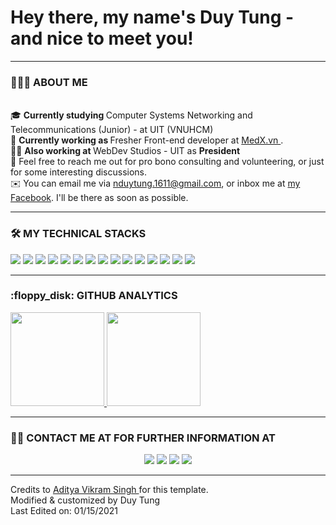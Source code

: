 <h1>Hey there, my name's Duy Tung - and nice to meet you!</h1>

<hr />
<h3>👨🏻‍💻 ABOUT ME</h3>
<br />
🎓 <b>Currently studying </b> Computer Systems Networking and Telecommunications
(Junior) - at UIT (VNUHCM) <br />
🌱 <b> Currently working as </b> Fresher Front-end developer at
<a href="https://www.medx.vn/"> MedX.vn </a>. <br />
🤝🏻 <b> Also working at </b> WebDev Studios - UIT as <b> President </b> <br />
💬 Feel free to reach me out for pro bono consulting and volunteering, or just
for some interesting discussions. <br />
✉️ You can email me via
<a href="mailto:nduytung.1611@gmail.com">nduytung.1611@gmail.com</a>, or inbox
me at <a href="https://facebook.com/Rye1611/"> my Facebook</a>. I'll be there as
soon as possible.

<hr />
<h3>🛠 MY TECHNICAL STACKS</h3>

<img
  src="https://img.shields.io/badge/HTML-239120?style=for-the-badge&logo=html5&logoColor=white"
/>
<img
  src="https://img.shields.io/badge/CSS-239120?&style=for-the-badge&logo=css3&logoColor=white"
/>
<img
  src="https://img.shields.io/badge/JavaScript-F7DF1E?style=for-the-badge&logo=javascript&logoColor=black"
/>
<img
  src="https://img.shields.io/badge/React-20232A?style=for-the-badge&logo=react&logoColor=61DAFB"
/>
<img
  src="https://img.shields.io/badge/Bootstrap-563D7C?style=for-the-badge&logo=bootstrap&logoColor=white"
/>
<img
  src="https://img.shields.io/badge/Tailwind_CSS-38B2AC?style=for-the-badge&logo=tailwind-css&logoColor=white"
/>
<img
  src="https://img.shields.io/badge/TypeScript-007ACC?style=for-the-badge&logo=typescript&logoColor=white"
/>
<img
  src="https://img.shields.io/badge/Node.js-43853D?style=for-the-badge&logo=node.js&logoColor=white"
/>
<img src="https://img.shields.io/badge/Express.js-404D59?style=for-the-badge" />
<img
  src="https://img.shields.io/badge/MongoDB-4EA94B?style=for-the-badge&logo=mongodb&logoColor=white"
/>
<img
  src="https://img.shields.io/badge/React_Native-20232A?style=for-the-badge&logo=react&logoColor=61DAFB"
/>
<img
  src="https://img.shields.io/badge/Heroku-430098?style=for-the-badge&logo=heroku&logoColor=white"
/>
<img
  src="https://img.shields.io/badge/Redux-593D88?style=for-the-badge&logo=redux&logoColor=white"
/>
<img
  src="https://img.shields.io/badge/C-00599C?style=for-the-badge&logo=c&logoColor=white"
/>
<img
  src="https://img.shields.io/badge/C%2B%2B-00599C?style=for-the-badge&logo=c%2B%2B&logoColor=white"
/>

<hr />
<h3>:floppy_disk: GITHUB ANALYTICS</h3>

<p align="left">
  <a href="https://github.com/nduytung">
    <img
      height="150em"
      src="https://github-readme-stats-eight-theta.vercel.app/api?username=nduytung&show_icons=true&theme=material-palenight&include_all_commits=true&count_private=true"
    />
    <img
      height="150em"
      src="https://github-readme-stats-eight-theta.vercel.app/api/top-langs/?username=nduytung&layout=compact&langs_count=8&theme=material-palenight"
    />
  </a>
</p>

<hr />
<h3>🤝🏻 CONTACT ME AT FOR FURTHER INFORMATION AT</h3>

<p align="center">
  <a href="https://linkedin.com/in/nduytung"
    ><img
      src="https://img.shields.io/badge/LinkedIn-0077B5?style=for-the-badge&logo=linkedin&logoColor=white"
  /></a>
  <a href="mailto:nduytung.1611@gmail.com"
    ><img
      src="https://img.shields.io/badge/Gmail-D14836?style=for-the-badge&logo=gmail&logoColor=white"
  /></a>
  <a href="https://www.instagram.com/dt.n__/"
    ><img
      src="https://img.shields.io/badge/Instagram-E4405F?style=for-the-badge&logo=instagram&logoColor=white"
  /></a>
  <a href="https://facebook.com/Rye1611/"
    ><img
      src="https://img.shields.io/badge/Facebook-1877F2?style=for-the-badge&logo=facebook&logoColor=white"
  /></a>
</p>

<hr />
Credits to <a href="https://github.com/AVS1508"> Aditya Vikram Singh </a> for this template.
<br />
Modified & customized by Duy Tung <br />
Last Edited on: 01/15/2021 <br />
